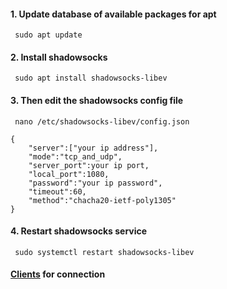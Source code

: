 #### 1. Update database of available packages for apt

```shell
 sudo apt update
```
#### 2. Install shadowsocks

```shell
 sudo apt install shadowsocks-libev
```

#### 3. Then edit the shadowsocks config file

```shell
 nano /etc/shadowsocks-libev/config.json
```
```shell
{
    "server":["your ip address"],
    "mode":"tcp_and_udp",
    "server_port":your ip port,
    "local_port":1080,
    "password":"your ip password",
    "timeout":60,
    "method":"chacha20-ietf-poly1305"
}
```

#### 4. Restart shadowsocks service

```shell
 sudo systemctl restart shadowsocks-libev
```

#### [Clients](https://shadowsocks.org/en/download/clients.html) for connection
